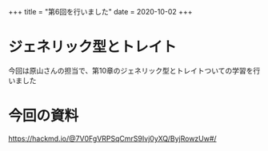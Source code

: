 +++
title = "第6回を行いました"
date = 2020-10-02
+++

# ジェネリック型とトレイト

今回は原山さんの担当で、第10章のジェネリック型とトレイトついての学習を行いました

# 今回の資料

https://hackmd.io/@7V0FgVRPSqCmrS9Ivj0yXQ/ByjRowzUw#/